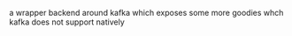 a wrapper backend around kafka which exposes some more goodies whch kafka does not support natively
